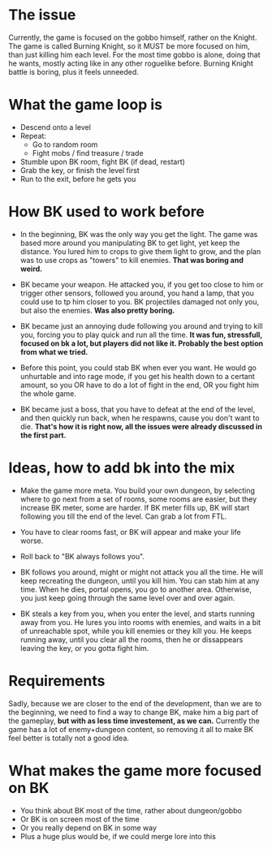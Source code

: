 # The issue

Currently, the game is focused on the gobbo himself, rather on the Knight. The game is called Burning Knight, so it MUST be more focused on
him, than just killing him each level. For the most time gobbo is alone, doing that he wants, mostly acting like in
any other roguelike before. Burning Knight battle is boring, plus it feels unneeded.

# What the game loop is

* Descend onto a level
* Repeat:
  + Go to random room
  + Fight mobs / find treasure / trade
* Stumble upon BK room, fight BK (if dead, restart)
* Grab the key, or finish the level first
* Run to the exit, before he gets you

# How BK used to work before

* In the beginning, BK was the only way you get the light. The game was based more around you 
 manipulating BK to get light, yet keep the distance. You lured him to crops to give them light to grow, 
 and the plan was to use crops as "towers" to kill enemies. **That was boring and weird.**

* BK became your weapon. He attacked you, if you get too close to him or trigger other sensors, followed you
 around, you hand a lamp, that you could use to tp him closer to you. BK projectiles damaged not only you,
 but also the enemies. **Was also pretty boring.**
 
* BK became just an annoying dude following you around and trying to kill you, forcing you to play quick
 and run all the time. **It was fun, stressfull, focused on bk a lot, but players did not like it. Probably 
 the best option from what we tried.**
 
* Before this point, you could stab BK when ever you want. He would go unhurtable and into rage mode, if you get
 his health down to a certant amount, so you OR have to do a lot of fight in the end, OR you fight 
 him the whole game.

* BK became just a boss, that you have to defeat at the end of the level, and then quickly run back, 
 when he respawns, cause you don't want to die. **That's how it is right now, 
 all the issues were already discussed in the first part.**

# Ideas, how to add bk into the mix

* Make the game more meta. You build your own dungeon, by selecting where to go next from a set of rooms,
 some rooms are easier, but they increase BK meter, some are harder. If BK meter fills up, BK will start following you
 till the end of the level. Can grab a lot from FTL.
 
* You have to clear rooms fast, or BK will appear and make your life worse.

* Roll back to "BK always follows you".

* BK follows you around, might or might not attack you all the time. He will keep recreating the dungeon,
 until you kill him. You can stab him at any time. When he dies, portal opens, you go to another area.
 Otherwise, you just keep going through the same level over and over again. 

* BK steals a key from you, when you enter the level, and starts running away from you. He lures you
 into rooms with enemies, and waits in a bit of unreachable spot, while you kill enemies or they
 kill you. He keeps running away, until you clear all the rooms, then he or dissappears leaving the key,
 or you gotta fight him. 

# Requirements

Sadly, because we are closer to the end of the development, than we are to the beginning, we need to find a 
way to change BK, make him a big part of the gameplay, **but with as less time investement, as we can.**
Currently the game has a lot of enemy+dungeon content, so removing it all to make BK feel better is totally not a 
good idea.

# What makes the game more focused on BK

* You think about BK most of the time, rather about dungeon/gobbo
* Or BK is on screen most of the time
* Or you really depend on BK in some way
* Plus a huge plus would be, if we could merge lore into this